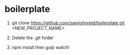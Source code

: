 # boilerplate

1. git clone https://github.com/samjohnreid/boilerplate.git <NEW_PROJECT_NAME>

2. Delete the .git folder

3. npm install then gulp watch!

